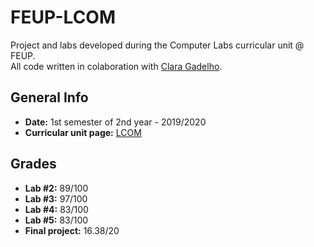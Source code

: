 # FEUP-LCOM

Project and labs developed during the Computer Labs curricular unit @ FEUP.\
All code written in colaboration with [Clara Gadelho](https://github.com/claramoreirag).

## General Info

- **Date:** 1st semester of 2nd year - 2019/2020
- **Curricular unit page:** [LCOM](https://sigarra.up.pt/feup/pt/ucurr_geral.ficha_uc_view?pv_ocorrencia_id=436435)

## Grades

- **Lab #2:** 89/100
- **Lab #3:** 97/100
- **Lab #4:** 83/100
- **Lab #5:** 83/100
- **Final project:** 16.38/20


